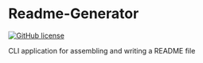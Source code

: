 # Readme-Generator
[![GitHub license](https://img.shields.io/github/license/PeterBaker644/Readme-Generator)](https://github.com/PeterBaker644/Readme-Generator/blob/master/LICENSE)

CLI application for assembling and writing a README file
